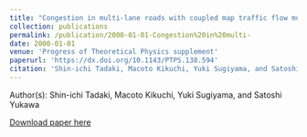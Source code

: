 ```yaml
---
title: "Congestion in multi-lane roads with coupled map traffic flow model"
collection: publications
permalink: /publication/2000-01-01-Congestion%20in%20multi-
date: 2000-01-01
venue: 'Progress of Theoretical Physics supplement'
paperurl: 'https://dx.doi.org/10.1143/PTPS.138.594'
citation: 'Shin-ichi Tadaki, Macoto Kikuchi, Yuki Sugiyama, and Satoshi Yukawa, Congestion in multi-lane roads with coupled map traffic flow model, Progress of Theoretical Physics supplement, <b>138</b>, 594-595, (2000)'
---
```


Author(s): Shin-ichi Tadaki, Macoto Kikuchi, Yuki Sugiyama, and Satoshi Yukawa


<a href='https://dx.doi.org/10.1143/PTPS.138.594'>Download paper here</a>
